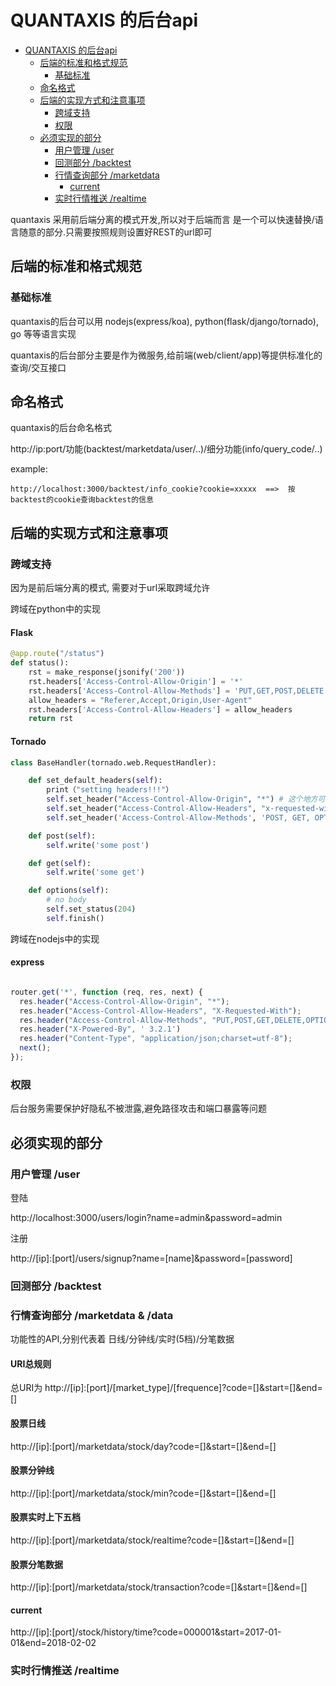 # QUANTAXIS 的后台api

<!-- TOC -->

- [QUANTAXIS 的后台api](#quantaxis-的后台api)
    - [后端的标准和格式规范](#后端的标准和格式规范)
        - [基础标准](#基础标准)
    - [命名格式](#命名格式)
    - [后端的实现方式和注意事项](#后端的实现方式和注意事项)
        - [跨域支持](#跨域支持)
        - [权限](#权限)
    - [必须实现的部分](#必须实现的部分)
        - [用户管理 /user](#用户管理-user)
        - [回测部分 /backtest](#回测部分-backtest)
        - [行情查询部分 /marketdata](#行情查询部分-marketdata)
            - [current](#current)
        - [实时行情推送 /realtime](#实时行情推送-realtime)

<!-- /TOC -->


quantaxis 采用前后端分离的模式开发,所以对于后端而言 是一个可以快速替换/语言随意的部分.只需要按照规则设置好REST的url即可


## 后端的标准和格式规范

### 基础标准

quantaxis的后台可以用 nodejs(express/koa), python(flask/django/tornado), go 等等语言实现

quantaxis的后台部分主要是作为微服务,给前端(web/client/app)等提供标准化的查询/交互接口


## 命名格式

quantaxis的后台命名格式

http://ip:port/功能(backtest/marketdata/user/..)/细分功能(info/query_code/..)

example:

```
http://localhost:3000/backtest/info_cookie?cookie=xxxxx  ==>  按backtest的cookie查询backtest的信息

```

## 后端的实现方式和注意事项


### 跨域支持

因为是前后端分离的模式, 需要对于url采取跨域允许

跨域在python中的实现

#### Flask

```python
@app.route("/status")
def status():
    rst = make_response(jsonify('200'))
    rst.headers['Access-Control-Allow-Origin'] = '*'
    rst.headers['Access-Control-Allow-Methods'] = 'PUT,GET,POST,DELETE'
    allow_headers = "Referer,Accept,Origin,User-Agent"
    rst.headers['Access-Control-Allow-Headers'] = allow_headers
    return rst

```


#### Tornado

```python
class BaseHandler(tornado.web.RequestHandler):

    def set_default_headers(self):
        print（"setting headers!!!"）
        self.set_header("Access-Control-Allow-Origin", "*") # 这个地方可以写域名
        self.set_header("Access-Control-Allow-Headers", "x-requested-with")
        self.set_header('Access-Control-Allow-Methods', 'POST, GET, OPTIONS')

    def post(self):
        self.write('some post')

    def get(self):
        self.write('some get')

    def options(self):
        # no body
        self.set_status(204)
        self.finish()
```

跨域在nodejs中的实现

#### express

```javascript

router.get('*', function (req, res, next) {
  res.header("Access-Control-Allow-Origin", "*");
  res.header("Access-Control-Allow-Headers", "X-Requested-With");
  res.header("Access-Control-Allow-Methods", "PUT,POST,GET,DELETE,OPTIONS");
  res.header("X-Powered-By", ' 3.2.1')
  res.header("Content-Type", "application/json;charset=utf-8");
  next();
});

```

### 权限

后台服务需要保护好隐私不被泄露,避免路径攻击和端口暴露等问题

## 必须实现的部分


### 用户管理 /user

登陆

http://localhost:3000/users/login?name=admin&password=admin

注册

http://[ip]:[port]/users/signup?name=[name]&password=[password]


### 回测部分 /backtest



### 行情查询部分 /marketdata & /data

功能性的API,分别代表着 日线/分钟线/实时(5档)/分笔数据

#### URI总规则
总URI为 http://[ip]:[port]/[market_type]/[frequence]?code=[]&start=[]&end=[]

#### 股票日线

http://[ip]:[port]/marketdata/stock/day?code=[]&start=[]&end=[]

#### 股票分钟线

http://[ip]:[port]/marketdata/stock/min?code=[]&start=[]&end=[]

#### 股票实时上下五档
http://[ip]:[port]/marketdata/stock/realtime?code=[]&start=[]&end=[]

#### 股票分笔数据
http://[ip]:[port]/marketdata/stock/transaction?code=[]&start=[]&end=[]




#### current

http://[ip]:[port]/stock/history/time?code=000001&start=2017-01-01&end=2018-02-02

### 实时行情推送 /realtime

